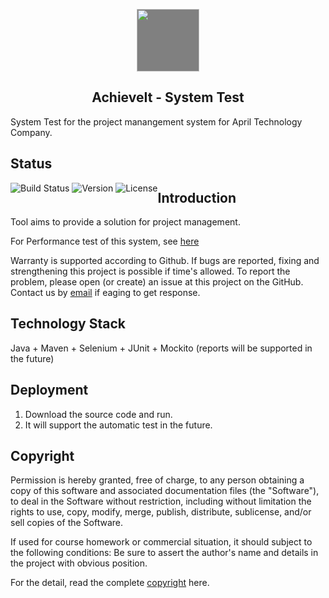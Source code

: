 <p align="center"><img style="background:grey" width="100" src="https://github.com/AchieveItProject/AISystemTest/images/logo.png"/></p>

<h2 align="center">AchieveIt - System Test</h2>

System Test for the project manangement system for April Technology Company. 

## Status

<div style="float:left;"> 
<img src="https://img.shields.io/badge/deploy-success-brightgreen.svg" alt="Build Status">  
<img src="https://img.shields.io/badge/version-0.1-green.svg" alt="Version">
<img src="https://img.shields.io/badge/license-MIT-red.svg" alt="License">
</div>


## Introduction

Tool aims to provide a solution for project management.

For Performance test of this system, see [here](http://github.com/AchieveItProject/AIPerformanceTest)

Warranty is supported according to Github. If bugs are reported, fixing and strengthening this project is possible if time's allowed. To report the problem, please open (or create) an issue at this project on the GitHub. Contact us by [email](10165101169@stu.ecnu.edu.cn) if eaging to get response.


## Technology Stack

Java + Maven + Selenium + JUnit + Mockito (reports will be supported in the future)

## Deployment

1. Download the source code and run.
2. It will support the automatic test in the future.

## Copyright

Permission is hereby granted, free of charge, to any person obtaining a copy of this software and associated documentation files (the "Software"), to deal in the Software without restriction, including without limitation the rights to use, copy, modify, merge, publish, distribute, sublicense, and/or sell copies of the Software.

If used for course homework or commercial situation, it should subject to the following conditions: Be sure to assert the author's name and details in the project with obvious position.

For the detail, read the complete [copyright](./LICENSE) here.
